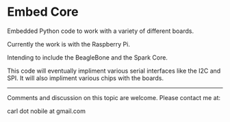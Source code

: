 Embed Core
==========

Embedded Python code to work with a variety of different boards.

Currently the work is with the Raspberry Pi.

Intending to include the BeagleBone and the Spark Core.

This code will eventually  impliment various serial interfaces like the I2C and SPI. It will also impliment various chips with the boards.






--------------------------------------------------------------------------------

Comments and discussion on this topic are welcome. Please contact me at:

carl dot nobile at gmail.com
